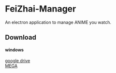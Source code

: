 # FeiZhai-Manager
An electron application to manage ANIME you watch.
## Download
#### windows
[google drive](https://drive.google.com/file/d/1IUz_IcUDLsEXZwXSeDGqvZIqCkYlS6Oc/view?usp=sharing)<br>
[MEGA](https://mega.nz/#!Q1EARRCL!Q6S-DUs_tJOn1Myz3uY3CKFtswLoNhscBtkaWl-rBbs)
